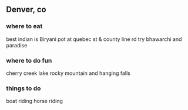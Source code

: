 ## Denver, co
### where to eat 
best indian is Biryani pot at quebec st & county line rd
try bhawarchi and paradise 
### where to do fun
cherry creek lake
rocky mountain and hanging falls
### things to do
boat riding
horse riding
